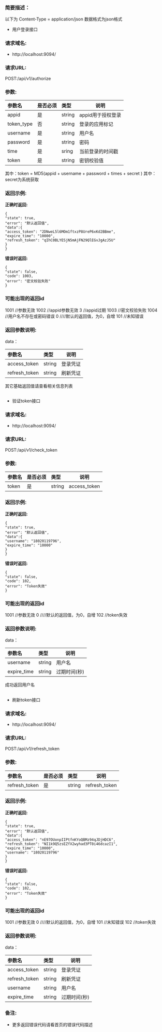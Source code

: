 
### 简要描述：
以下为
Content-Type = application/json
数据格式为json格式

- 用户登录接口

### 请求域名:

- http://localhost:9094/

### 请求URL:
POST:/api/v1/authorize

### 参数:


|参数名|是否必须|类型|说明|
|:----    |:---|:----- |-----   |
|appid|是|string|appid用于授权登录|
|token_type|否|string|登录的应用标记|
|username |是  |string |用户名   |
|password |是  |string | 密码    |
|time|是|sring|当前登录的时间戳|
|token|是|string|密钥校验值|

其中：token = MD5(appid + username + password + times + secret )
其中：secret为系统获取

### 返回示例:

**正确时返回:**

```
{
"state": true,
"error": "默认返回值",
"data":{
"access_token": "2DNweL5l6MOm1ftxzP8UreP6xKd2BBme",
"expire_time": "10000",
"refresh_token": "qIhC0BLYESjN5mAjFN29QlEGvJgAzJ5U"
}
}
```

**错误时返回:**


```
{
"state": false,
"code": 1003,
"error": "密文校验失败"
}
```
### 可能出现的返回id
1001 //参数无效
1002 //appid参数无效
3 //appid过期
1003 //密文校验失败
1004 //用户名不存在或密码错误
 0 ////默认的返回值，为0，自增
 101 //未知错误
 
### 返回参数说明:
data：

|参数名|类型|说明|
|:-----  |:-----|-----                           |
|access_token |string   |登录凭证  |
|refresh_token |string   |刷新凭证  |

其它基础返回值请查看相关信息列表


## #################################################################


- 验证token接口

### 请求域名:

- http://localhost:9094/

### 请求URL:
POST:/api/v1/check_token

### 参数:

|参数名|是否必须|类型|说明|
|:----    |:---|:----- |-----   |
|token|是|string|access_token|


### 返回示例:

**正确时返回:**

```
{
"state": true,
"error": "默认返回值",
"data":{
"username": "18020119796",
"expire_time": "10000"
}
}
```

**错误时返回:**


```
{
"state": false,
"code": 102,
"error": "Token失效"
}
```

### 可能出现的返回id
1001 //参数无效
 0 ////默认的返回值，为0，自增
 102 //token失效
 
### 返回参数说明:
data：

|参数名|类型|说明|
|:-----  |:-----|-----                           |
|username |string   |用户名  |
|expire_time|string|过期时间(秒)|

成功返回用户名


## #################################################################

- 刷新token接口

### 请求域名:

- http://localhost:9094/

### 请求URL:
POST:/api/v1/refresh_token

### 参数:

|参数名|是否必须|类型|说明|
|:----    |:---|:----- |-----   |
|refresh_token|是|string|refresh_token|



### 返回示例:

**正确时返回:**

```
{
"state": true,
"error": "默认返回值",
"data":{
"access_token": "nE97OUonpIIPtfnKYoQBMz94qJDjHDC6",
"refresh_token": "NI1k9Q5zsEZfX2wyhad3PT0i46dcazI1",
"expire_time": "10000",
"username": "18020119796"
}
}
```

**错误时返回:**


```
{
"state": false,
"code": 102,
"error": "Token失效"
}
```
### 可能出现的返回id
1001 //参数无效
 0 ////默认的返回值，为0，自增
 101 //未知错误
 102 //token失效
 
### 返回参数说明:
data：

|参数名|类型|说明|
|:-----  |:-----|-----                           |
|access_token |string   |登录凭证  |
|refresh_token |string   |刷新凭证  |
|username |string   |用户名  |
|expire_time|string|过期时间(秒)|



### 备注:

- 更多返回错误代码请看首页的错误代码描述